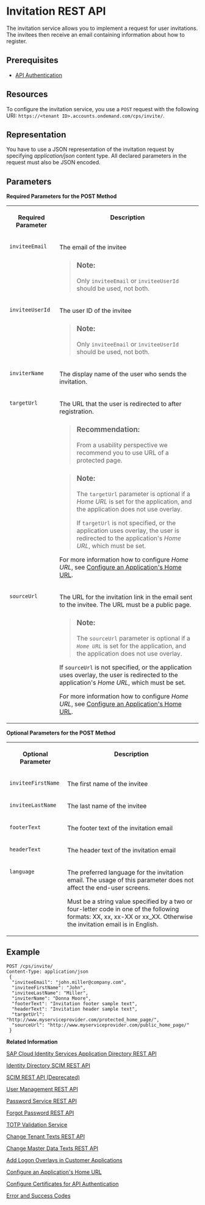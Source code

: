 <!-- loioe55429fdaf394acebe6ee950b80b11db -->

# Invitation REST API

The invitation service allows you to implement a request for user invitations. The invitees then receive an email containing information about how to register.



## Prerequisites

-   [API Authentication](../Operation-Guide/api-authentication-9d200d5.md)



## Resources

To configure the invitation service, you use a `POST` request with the following URI: `https://<tenant ID>.accounts.ondemand.com/cps/invite/`.



## Representation

You have to use a JSON representation of the invitation request by specifying *application/json* content type. All declared parameters in the request must also be JSON encoded.



## Parameters

**Required Parameters for the POST Method**


<table>
<tr>
<th valign="top">

Required Parameter



</th>
<th valign="top">

Description



</th>
</tr>
<tr>
<td valign="top">

`inviteeEmail`



</td>
<td valign="top">

The email of the invitee

> ### Note:  
> Only `inviteeEmail` or `inviteeUserId` should be used, not both.



</td>
</tr>
<tr>
<td valign="top">

`inviteeUserId`



</td>
<td valign="top">

The user ID of the invitee

> ### Note:  
> Only `inviteeEmail` or `inviteeUserId` should be used, not both.



</td>
</tr>
<tr>
<td valign="top">

`inviterName`



</td>
<td valign="top">

The display name of the user who sends the invitation.



</td>
</tr>
<tr>
<td valign="top">

`targetUrl`



</td>
<td valign="top">

The URL that the user is redirected to after registration.

> ### Recommendation:  
> From a usability perspective we recommend уоu to use URL of a protected page.

> ### Note:  
> The `targetUrl` parameter is optional if a *Home URL* is set for the application, and the application does not use overlay.
> 
> If `targetUrl` is not specified, or the application uses overlay, the user is redirected to the application's *Home URL*, which must be set.

For more information how to configure *Home URL*, see [Configure an Application's Home URL](../Operation-Guide/configure-an-application-s-home-url-be6d6f2.md).



</td>
</tr>
<tr>
<td valign="top">

`sourceUrl`



</td>
<td valign="top">

The URL for the invitation link in the email sent to the invitee. The URL must be a public page.

> ### Note:  
> The `sourceUrl` parameter is optional if a *`Home URL`* is set for the application, and the application does not use overlay.

If `sourceUrl` is not specified, or the application uses overlay, the user is redirected to the application's *Home URL*, which must be set.

For more information how to configure *Home URL*, see [Configure an Application's Home URL](../Operation-Guide/configure-an-application-s-home-url-be6d6f2.md).



</td>
</tr>
</table>

**Optional Parameters for the POST Method**


<table>
<tr>
<th valign="top">

Optional Parameter



</th>
<th valign="top">

Description



</th>
</tr>
<tr>
<td valign="top">

`inviteeFirstName`



</td>
<td valign="top">

The first name of the invitee



</td>
</tr>
<tr>
<td valign="top">

`inviteeLastName`



</td>
<td valign="top">

The last name of the invitee



</td>
</tr>
<tr>
<td valign="top">

`footerText`



</td>
<td valign="top">

The footer text of the invitation email



</td>
</tr>
<tr>
<td valign="top">

`headerText`



</td>
<td valign="top">

The header text of the invitation email



</td>
</tr>
<tr>
<td valign="top">

`language`



</td>
<td valign="top">

The preferred language for the invitation email. The usage of this parameter does not affect the end-user screens.

Must be a string value specified by a two or four-letter code in one of the following formats: XX, xx, xx-XX or xx\_XX. Otherwise the invitation email is in English.



</td>
</tr>
</table>



## Example

```
POST /cps/invite/
Content-Type: application/json
 {
  "inviteeEmail": "john.miller@company.com",
  "inviteeFirstName": "John",
  "inviteeLastName": "Miller",
  "inviterName": "Donna Moore",
  "footerText": "Invitation footer sample text",
  "headerText": "Invitation header sample text",
  "targetUrl": "http://www.myserviceprovider.com/protected_home_page/",
  "sourceUrl": "http://www.myserviceprovider.com/public_home_page/"
 }

```

**Related Information**  


[SAP Cloud Identity Services Application Directory REST API](sap-cloud-identity-services-application-directory-rest-api-a8fc935.md "Manage application configurations.")

[Identity Directory SCIM REST API](identity-directory-scim-rest-api-5be5692.md "Manage users, groups and custom schemas in the cloud.")

[SCIM REST API \(Deprecated\)](scim-rest-api-deprecated-2f21568.md "This section contains information about the Identity Authentication implementation of the System for Cross-domain Identity Management (SCIM) REST API protocol.")

[User Management REST API](user-management-rest-api-e6bb70d.md "This REST API allows you to implement a request for user management, such as user registration, as well as SP user retrieval, deactivation and deletion.")

[Password Service REST API](password-service-rest-api-8d1016b.md "The password service is used for operations related to user passwords, such as verification of the user name and the password combination.")

[Forgot Password REST API](forgot-password-rest-api-d024fca.md "The forgot password REST API sends a reset password email.")

[TOTP Validation Service](totp-validation-service-3e4c3cf.md "Validation of time-based one-time password (TOTP).")

[Change Tenant Texts REST API](change-tenant-texts-rest-api-66ad80a.md#loio66ad80a6bbaf4fc3911232f7cc9a7de6 "The Change Tenant Texts REST API of Identity Authentication can be used to change the predefined texts and messages for end-user screens available per tenant in the Identity Authentication.")

[Change Master Data Texts REST API](change-master-data-texts-rest-api-b10fc6a.md#loiob10fc6a9a37c488a82ce7489b1fab64c "The Change Master Data Texts REST API can be used to change the predefined master data for each resource in Identity Authentication.")

[Add Logon Overlays in Customer Applications](add-logon-overlays-in-customer-applications-5e98ecf.md "This document describes how service providers that delegate authentication to Identity Authentication can use embedded frames, also called overlays, for the logon pages of their applications.")

[Configure an Application's Home URL](../Operation-Guide/configure-an-application-s-home-url-be6d6f2.md "You can configure the Home URL of an application in the administration console for SAP Cloud Identity Services.")

[Configure Certificates for API Authentication](../Operation-Guide/configure-certificates-for-api-authentication-c408083.md "This document describes how developers configure the certificates used for authentication when the API methods and OpenID Connect scenarios of Identity Authentication are used.")

[Error and Success Codes](error-and-success-codes-7f87a75.md "This section is to help developers with solutions to the REST API response codes.")

